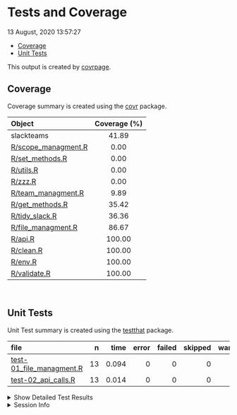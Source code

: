 Tests and Coverage
================
13 August, 2020 13:57:27

  - [Coverage](#coverage)
  - [Unit Tests](#unit-tests)

This output is created by
[covrpage](https://github.com/yonicd/covrpage).

## Coverage

Coverage summary is created using the
[covr](https://github.com/r-lib/covr) package.

| Object                                         | Coverage (%) |
| :--------------------------------------------- | :----------: |
| slackteams                                     |    41.89     |
| [R/scope\_managment.R](../R/scope_managment.R) |     0.00     |
| [R/set\_methods.R](../R/set_methods.R)         |     0.00     |
| [R/utils.R](../R/utils.R)                      |     0.00     |
| [R/zzz.R](../R/zzz.R)                          |     0.00     |
| [R/team\_managment.R](../R/team_managment.R)   |     9.89     |
| [R/get\_methods.R](../R/get_methods.R)         |    35.42     |
| [R/tidy\_slack.R](../R/tidy_slack.R)           |    36.36     |
| [R/file\_managment.R](../R/file_managment.R)   |    86.67     |
| [R/api.R](../R/api.R)                          |    100.00    |
| [R/clean.R](../R/clean.R)                      |    100.00    |
| [R/env.R](../R/env.R)                          |    100.00    |
| [R/validate.R](../R/validate.R)                |    100.00    |

<br>

## Unit Tests

Unit Test summary is created using the
[testthat](https://github.com/r-lib/testthat) package.

| file                                                            |  n |  time | error | failed | skipped | warning |
| :-------------------------------------------------------------- | -: | ----: | ----: | -----: | ------: | ------: |
| [test-01\_file\_managment.R](testthat/test-01_file_managment.R) | 13 | 0.094 |     0 |      0 |       0 |       0 |
| [test-02\_api\_calls.R](testthat/test-02_api_calls.R)           | 13 | 0.014 |     0 |      0 |       0 |       0 |

<details closed>

<summary> Show Detailed Test Results </summary>

| file                                                                    | context         | test                                              | status | n |  time |
| :---------------------------------------------------------------------- | :-------------- | :------------------------------------------------ | :----- | -: | ----: |
| [test-01\_file\_managment.R](testthat/test-01_file_managment.R#L5_L8)   | team management | no active team: get\_team\_creds                  | PASS   | 1 | 0.043 |
| [test-01\_file\_managment.R](testthat/test-01_file_managment.R#L12_L15) | team management | no active team: get\_team\_users                  | PASS   | 1 | 0.008 |
| [test-01\_file\_managment.R](testthat/test-01_file_managment.R#L19_L22) | team management | no active team: validate team missing teams error | PASS   | 1 | 0.007 |
| [test-01\_file\_managment.R](testthat/test-01_file_managment.R#L33_L36) | team management | load team: validate team bad name error           | PASS   | 1 | 0.009 |
| [test-01\_file\_managment.R](testthat/test-01_file_managment.R#L40_L42) | team management | load team: activate team                          | PASS   | 1 | 0.003 |
| [test-01\_file\_managment.R](testthat/test-01_file_managment.R#L47_L49) | team management | load team: slackteams to json                     | PASS   | 1 | 0.002 |
| [test-01\_file\_managment.R](testthat/test-01_file_managment.R#L53_L55) | team management | load team: slackteams to dcf                      | PASS   | 1 | 0.002 |
| [test-01\_file\_managment.R](testthat/test-01_file_managment.R#L59_L62) | team management | load team: get teams                              | PASS   | 1 | 0.001 |
| [test-01\_file\_managment.R](testthat/test-01_file_managment.R#L66_L68) | team management | load team: cached slack creds token               | PASS   | 1 | 0.001 |
| [test-01\_file\_managment.R](testthat/test-01_file_managment.R#L80)     | team management | active team channel info: validate channel        | PASS   | 1 | 0.002 |
| [test-01\_file\_managment.R](testthat/test-01_file_managment.R#L86)     | team management | active team channel info: class                   | PASS   | 1 | 0.002 |
| [test-01\_file\_managment.R](testthat/test-01_file_managment.R#L90)     | team management | active team channel info: validate channel id     | PASS   | 1 | 0.002 |
| [test-01\_file\_managment.R](testthat/test-01_file_managment.R#L94)     | team management | active team channel info: validate bad channel    | PASS   | 1 | 0.012 |
| [test-02\_api\_calls.R](testthat/test-02_api_calls.R#L18)               | API calls       | team info: class                                  | PASS   | 1 | 0.001 |
| [test-02\_api\_calls.R](testthat/test-02_api_calls.R#L22)               | API calls       | team info: user names                             | PASS   | 1 | 0.001 |
| [test-02\_api\_calls.R](testthat/test-02_api_calls.R#L30)               | API calls       | group info: group list                            | PASS   | 1 | 0.002 |
| [test-02\_api\_calls.R](testthat/test-02_api_calls.R#L34)               | API calls       | group info: class                                 | PASS   | 1 | 0.001 |
| [test-02\_api\_calls.R](testthat/test-02_api_calls.R#L42)               | API calls       | channel info: class                               | PASS   | 1 | 0.001 |
| [test-02\_api\_calls.R](testthat/test-02_api_calls.R#L46)               | API calls       | channel info: channel names                       | PASS   | 1 | 0.001 |
| [test-02\_api\_calls.R](testthat/test-02_api_calls.R#L54)               | API calls       | converstion info: class                           | PASS   | 1 | 0.001 |
| [test-02\_api\_calls.R](testthat/test-02_api_calls.R#L58)               | API calls       | converstion info: convo id                        | PASS   | 1 | 0.001 |
| [test-02\_api\_calls.R](testthat/test-02_api_calls.R#L62)               | API calls       | converstion info: convo channel count             | PASS   | 1 | 0.001 |
| [test-02\_api\_calls.R](testthat/test-02_api_calls.R#L66)               | API calls       | converstion info: convo im count                  | PASS   | 1 | 0.001 |
| [test-02\_api\_calls.R](testthat/test-02_api_calls.R#L70)               | API calls       | converstion info: convo members                   | PASS   | 1 | 0.001 |
| [test-02\_api\_calls.R](testthat/test-02_api_calls.R#L74)               | API calls       | converstion info: convo info class                | PASS   | 1 | 0.001 |
| [test-02\_api\_calls.R](testthat/test-02_api_calls.R#L78)               | API calls       | converstion info: convo info id                   | PASS   | 1 | 0.001 |

</details>

<details>

<summary> Session Info </summary>

| Field    | Value                             |
| :------- | :-------------------------------- |
| Version  | R version 4.0.2 (2020-06-22)      |
| Platform | x86\_64-apple-darwin17.0 (64-bit) |
| Running  | macOS Catalina 10.15.6            |
| Language | en\_US                            |
| Timezone | America/New\_York                 |

| Package  | Version |
| :------- | :------ |
| testthat | 2.3.2   |
| covr     | 3.5.0   |
| covrpage | 0.0.70  |

</details>

<!--- Final Status : pass --->
